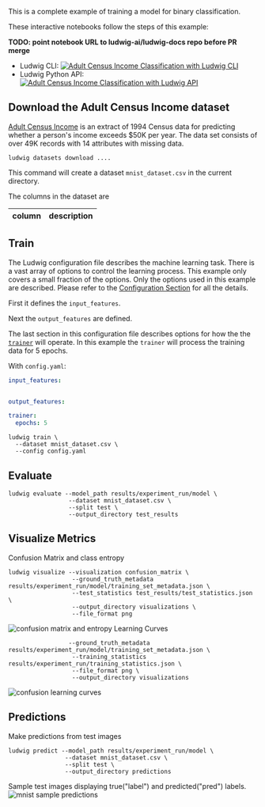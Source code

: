This is a complete example of training a model for binary classification.

These interactive notebooks follow the steps of this example:

**TODO: point notebook URL to ludwig-ai/ludwig-docs repo before PR merge**

- Ludwig CLI: [![Adult Census Income Classification with Ludwig CLI](https://colab.research.google.com/assets/colab-badge.svg)](https://colab.research.google.com/github/jimthompson5802/ludwig-docs/blob/expanded-tabular-data-example/docs/examples/adult_census_income_colab_notebooks/Adult_Census_Income_Classification_with_Ludwig_CLI.ipynb)
- Ludwig Python API: [![Adult Census Income Classification with Ludwig API](https://colab.research.google.com/assets/colab-badge.svg)](https://colab.research.google.com/github/jimthompson5802/ludwig-docs/blob/expanded-tabular-data-example/docs/examples/adult_census_income_colab_notebooks/Adult_Income_Census_Classification_with_Ludwig_API.ipynb)

## Download the Adult Census Income dataset

[Adult Census Income](https://archive.ics.uci.edu/ml/datasets/adult) is an extract of 1994 Census data for predicting whether a person's income exceeds $50K per year.  The data set consists of over 49K records with 14 attributes with missing data.
```shell
ludwig datasets download ....
```

This command will create a dataset `mnist_dataset.csv` in the current directory.

The columns in the dataset are

|column| description |
|------|-------------|




## Train

The Ludwig configuration file describes the machine learning task.  There is a vast array of options to control the learning process.  This example only covers a small fraction of the options.  Only the options used in this example are described.  Please refer to the [Configuration Section](../../configuration) for all the details.

First it defines the `input_features`.  

Next the `output_features` are defined.  

The last section in this configuration file describes options for how the the [`trainer`](../../configuration/trainer/) will operate.  In this example the `trainer` will process the training data for 5 epochs.

With `config.yaml`:

```yaml
input_features:


output_features:

trainer:
  epochs: 5
```

```shell
ludwig train \
  --dataset mnist_dataset.csv \
  --config config.yaml
```

## Evaluate

```shell
ludwig evaluate --model_path results/experiment_run/model \
                 --dataset mnist_dataset.csv \
                 --split test \
                 --output_directory test_results
```

## Visualize Metrics

Confusion Matrix and class entropy

```shell
ludwig visualize --visualization confusion_matrix \
                  --ground_truth_metadata results/experiment_run/model/training_set_metadata.json \
                  --test_statistics test_results/test_statistics.json \
                  --output_directory visualizations \
                  --file_format png
```

![confusion matrix and entropy]()
Learning Curves

```shell
                 --ground_truth_metadata results/experiment_run/model/training_set_metadata.json \
                  --training_statistics results/experiment_run/training_statistics.json \
                  --file_format png \
                  --output_directory visualizations
```

![confusion learning curves]()

## Predictions

Make predictions from test images

```shell
ludwig predict --model_path results/experiment_run/model \
                --dataset mnist_dataset.csv \
                --split test \
                --output_directory predictions
```

Sample test images displaying true("label") and predicted("pred") labels.
![mnist sample predictions]()
